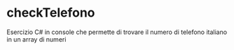 # checkTelefono
Esercizio C# in console che permette di trovare il numero di telefono italiano in un array di numeri
